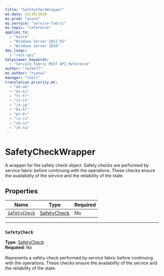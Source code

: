 ```yaml
---
title: "SafetyCheckWrapper"
ms.date: 11/26/2018
ms.prod: "azure"
ms.service: "service-fabric"
ms.topic: "reference"
applies_to: 
  - "Azure"
  - "Windows Server 2012 R2"
  - "Windows Server 2016"
dev_langs: 
  - "rest-api"
helpviewer_keywords: 
  - "Service Fabric REST API Reference"
author: "rwike77"
ms.author: "ryanwi"
manager: "timlt"
translation.priority.mt: 
  - "de-de"
  - "es-es"
  - "fr-fr"
  - "it-it"
  - "ja-jp"
  - "ko-kr"
  - "pt-br"
  - "ru-ru"
  - "zh-cn"
  - "zh-tw"
---
```

# SafetyCheckWrapper

A wrapper for the safety check object. Safety checks are performed by service fabric before continuing with the operations. These checks ensure the availability of the service and the reliability of the state.

## Properties
| Name | Type | Required |
| --- | --- | --- |
| [`SafetyCheck`](#safetycheck) | [SafetyCheck](sfclient-v64-model-safetycheck.md) | No |

____
### `SafetyCheck`
__Type__: [SafetyCheck](sfclient-v64-model-safetycheck.md) <br/>
__Required__: No<br/>
<br/>
Represents a safety check performed by service fabric before continuing with the operations. These checks ensure the availability of the service and the reliability of the state.
